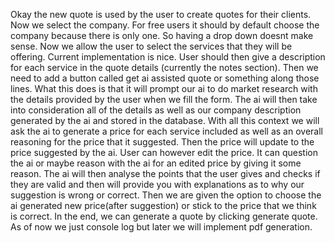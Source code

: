 Okay the new quote is used by the user to create quotes for their clients. Now we select the company. For free users it should by default choose the company because there is only one. So having a drop down doesnt make sense. Now we allow the user to select the services that they will be offering. Current implementation is nice. User should then give a description for each service in the quote details (currently the notes section). Then we need to add a button called get ai assisted quote or something along those lines. What this does is that it will prompt our ai to do market research with the details provided by the user when we fill the form. The ai will then take into consideration all of the details as well as our company description generated by the ai and stored in the database. With all this context we will ask the ai to generate a price for each service included as well as an overall reasoning for the price that it suggested. Then the price will update to the price suggested by the ai. User can however edit the price. It can question the ai or maybe reason with the ai for an edited price by giving it some reason. The ai will then analyse the points that the user gives and checks if they are valid and then will provide you with explanations as to why our suggestion is wrong or correct. Then we are given the option to choose the ai generated new price(after suggestion) or stick to the price that we think is correct. In the end, we can generate a quote by clicking generate quote. As of now we just console log but later we will implement pdf generation.
